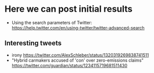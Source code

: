 # Here we can post initial results
- Using the search parameters of Twitter: https://help.twitter.com/en/using-twitter/twitter-advanced-search

## Interesting tweets
- irony https://twitter.com/AlexSchleber/status/1320319269838741511 
- "Hybrid carmakers accused of 'con' over zero-emissions claims" https://twitter.com/guardian/status/1234115719681511430 

